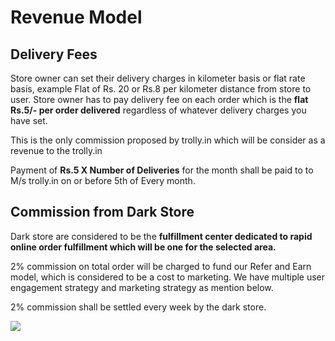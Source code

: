 # Revenue Model

## Delivery Fees

Store owner can set their delivery charges in kilometer basis or flat rate basis, example Flat of Rs. 20 or Rs.8 per kilometer distance from store to user.  Store owner has to pay delivery fee on each order which is the **flat Rs.5/- per order delivered** regardless of whatever delivery charges you have set.

This is the only commission proposed by trolly.in which will be consider as a revenue to the trolly.in

Payment of **Rs.5 X Number of Deliveries** for the month shall be paid to to M/s trolly.in on or before 5th of Every month.

## Commission from  Dark Store&#x20;

Dark store are considered to be the **fulfillment center dedicated to rapid online order fulfillment which will be one for the selected area.**

2% commission on total order will be charged to fund our Refer and Earn model, which is considered to be a cost to marketing. We have multiple user engagement strategy and marketing strategy as mention below.&#x20;

2% commission shall be settled every week by the dark store.

![](../.gitbook/assets/darkstore.jpg)
